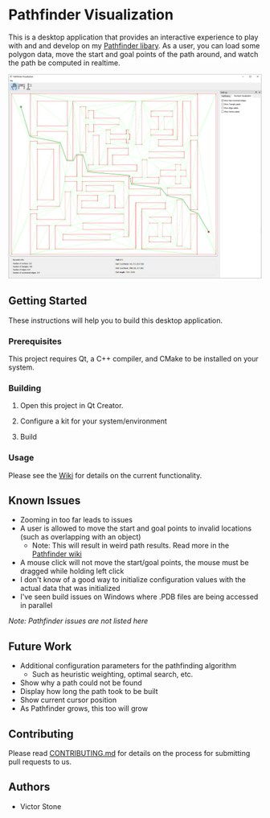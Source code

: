 # Pathfinder Visualization

This is a desktop application that provides an interactive experience to play with and and develop on my [Pathfinder libary](https://github.com/SandSnip3r/Pathfinder). As a user, you can load some polygon data, move the start and goal points of the path around, and watch the path be computed in realtime.

<p align="center">
  <img src="./examples/maze_screenshot.png" width="550" title="The application visualizing a solved maze">
</p>

## Getting Started

These instructions will help you to build this desktop application.

### Prerequisites

This project requires Qt, a C++ compiler, and CMake to be installed on your system.

### Building

1. Open this project in Qt Creator.

2. Configure a kit for your system/environment

3. Build

### Usage

Please see the [Wiki](https://github.com/SandSnip3r/Pathfinder-Visualizer/wiki) for details on the current functionality.

## Known Issues

- Zooming in too far leads to issues
- A user is allowed to move the start and goal points to invalid locations (such as overlapping with an object)
  - Note: This will result in weird path results. Read more in the [Pathfinder wiki](https://github.com/SandSnip3r/Pathfinder/wiki)
- A mouse click will not move the start/goal points, the mouse must be dragged while holding left click
- I don't know of a good way to initialize configuration values with the actual data that was initialized
- I've seen build issues on Windows where .PDB files are being accessed in parallel

_Note: Pathfinder issues are not listed here_

## Future Work

- Additional configuration parameters for the pathfinding algorithm
  - Such as heuristic weighting, optimal search, etc.
- Show why a path could not be found
- Display how long the path took to be built
- Show current cursor position
- As Pathfinder grows, this too will grow

## Contributing

Please read [CONTRIBUTING.md](./CONTRIBUTING.md) for details on the process for submitting pull requests to us.

## Authors

- Victor Stone
